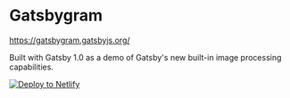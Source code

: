 # Gatsbygram

https://gatsbygram.gatsbyjs.org/

Built with Gatsby 1.0 as a demo of Gatsby's new built-in
image processing capabilities.

[![Deploy to Netlify](https://www.netlify.com/img/deploy/button.svg)](https://app.netlify.com/start/deploy?repository=https://github.com/bdougie/gatsbygram)
